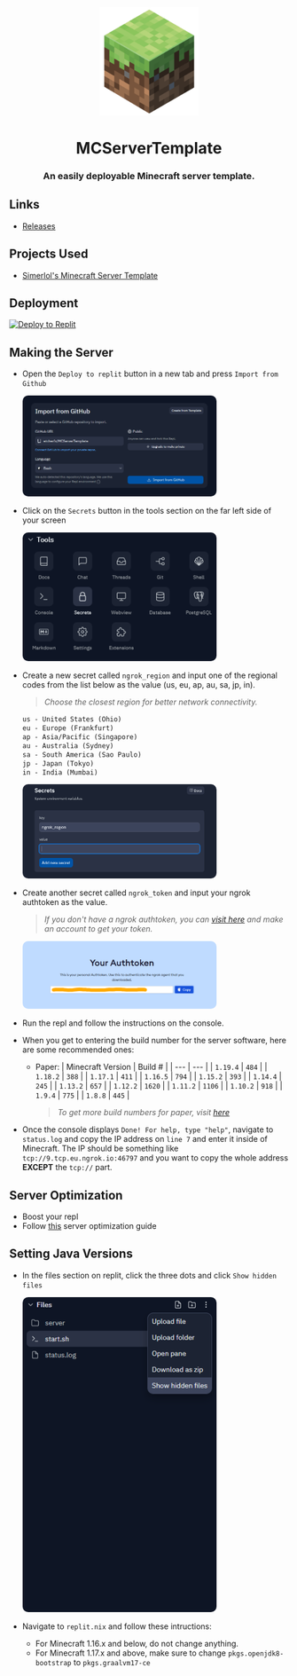 <div align ="center">

<img src="projectInfo/icon.png" width="180">

# MCServerTemplate

<h3>An easily deployable Minecraft server template.</h3>

</div>

## Links

- [Releases](https://github.com/etcherfx/MCServerTemplate/releases)

## Projects Used

- [Simerlol's Minecraft Server Template](https://replit.com/@SimerLol/Minecraft-Server-Template)

## Deployment

[![Deploy to Replit](https://img.shields.io/website?color=&down_message=Deploy%20to%20Replit&label=%20&logo=replit&up_message=Deploy%20to%20Replit&url=https%3A%2F%2Freplit.com)](https://replit.com/github/etcherfx/MCServerTemplate)

## Making the Server

- Open the `Deploy to replit` button in a new tab and press `Import from Github`

  <img src="projectInfo/importGithub.png" style="border-radius: 10px;" width="350">

- Click on the `Secrets` button in the tools section on the far left side of your screen

  <img src="projectInfo/replitTools.png" style="border-radius: 10px;" width="350">

- Create a new secret called `ngrok_region` and input one of the regional codes from the list below as the value (us, eu, ap, au, sa, jp, in).

  > _Choose the closest region for better network connectivity._

  ```
  us - United States (Ohio)
  eu - Europe (Frankfurt)
  ap - Asia/Pacific (Singapore)
  au - Australia (Sydney)
  sa - South America (Sao Paulo)
  jp - Japan (Tokyo)
  in - India (Mumbai)
  ```

  <img src="projectInfo/replitSecrets.png" style="border-radius: 10px;" width="350">

- Create another secret called `ngrok_token` and input your ngrok authtoken as the value.

  > _If you don't have a ngrok authtoken, you can [visit here](https://dashboard.ngrok.com/get-started/your-authtoken) and make an account to get your token._

  <img src="projectInfo/authToken.png" style="border-radius: 10px;" width="350">

- Run the repl and follow the instructions on the console.
- When you get to entering the build number for the server software, here are some recommended ones:
  - Paper:
    | Minecraft Version | Build # |
    | --- | --- |
    | `1.19.4` | `484` |
    | `1.18.2` | `388` |
    | `1.17.1` | `411` |
    | `1.16.5` | `794` |
    | `1.15.2` | `393` |
    | `1.14.4` | `245` |
    | `1.13.2` | `657` |
    | `1.12.2` | `1620` |
    | `1.11.2` | `1106` |
    | `1.10.2` | `918` |
    | `1.9.4` | `775` |
    | `1.8.8` | `445` |
    > _To get more build numbers for paper, visit [here](https://papermc.io/downloads/all)_
- Once the console displays `Done! For help, type "help"`, navigate to `status.log` and copy the IP address on `line 7` and enter it inside of Minecraft. The IP should be something like `tcp://9.tcp.eu.ngrok.io:46797` and you want to copy the whole address **EXCEPT** the `tcp://` part.

## Server Optimization

- Boost your repl
- Follow [this](https://github.com/YouHaveTrouble/minecraft-optimization) server optimization guide

## Setting Java Versions

- In the files section on replit, click the three dots and click `Show hidden files`

  <img src="projectInfo/replitHiddenFiles.png" style="border-radius: 10px;" width="350">

- Navigate to `replit.nix` and follow these intructions:
  - For Minecraft 1.16.x and below, do not change anything.
  - For Minecraft 1.17.x and above, make sure to change `pkgs.openjdk8-bootstrap` to `pkgs.graalvm17-ce`
